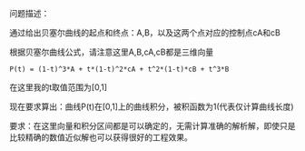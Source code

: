 问题描述：

通过给出贝塞尔曲线的起点和终点：A,B，以及这两个点对应的控制点cA和cB

根据贝塞尔曲线公式，请注意这里A,B,cA,cB都是三维向量

`P(t) = (1-t)^3*A + t*(1-t)^2*cA + t^2*(1-t)*cB + t^3*B`

在这里我的t取值范围为[0,1]

现在要求算出：曲线P(t)在[0,1]上的曲线积分，被积函数为1(代表仅计算曲线长度)

要求：在这里向量和积分区间都是可以确定的，无需计算准确的解析解，即使只是比较精确的数值近似解也可以获得很好的工程效果。